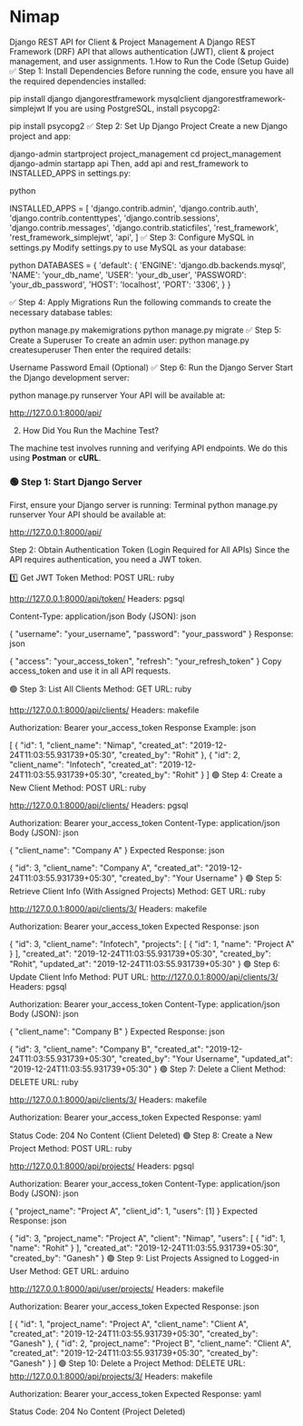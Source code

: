 # Nimap
Django REST API for Client &amp; Project Management A Django REST Framework (DRF) API that allows authentication (JWT), client &amp; project management, and user assignments.
1.How to Run the Code  (Setup Guide)
✅ Step 1: Install Dependencies
Before running the code, ensure you have all the required dependencies installed:



pip install django djangorestframework mysqlclient djangorestframework-simplejwt
If you are using PostgreSQL, install psycopg2:



pip install psycopg2
✅ Step 2: Set Up Django Project
Create a new Django project and app:



django-admin startproject project_management
cd project_management
django-admin startapp api
Then, add api and rest_framework to INSTALLED_APPS in settings.py:

python

INSTALLED_APPS = [
    'django.contrib.admin',
    'django.contrib.auth',
    'django.contrib.contenttypes',
    'django.contrib.sessions',
    'django.contrib.messages',
    'django.contrib.staticfiles',
    'rest_framework',
    'rest_framework_simplejwt',
    'api',
]
✅ Step 3: Configure MySQL in settings.py
Modify settings.py to use MySQL as your database:

python
DATABASES = {
    'default': {
        'ENGINE': 'django.db.backends.mysql',
        'NAME': 'your_db_name',
        'USER': 'your_db_user',
        'PASSWORD': 'your_db_password',
        'HOST': 'localhost',
        'PORT': '3306', 
    }
}

✅ Step 4: Apply Migrations
Run the following commands to create the necessary database tables:



python manage.py makemigrations
python manage.py migrate
✅ Step 5: Create a Superuser
To create an admin user:
 python manage.py createsuperuser
Then enter the required details:

Username
Password
Email (Optional)
✅ Step 6: Run the Django Server
Start the Django development server:



python manage.py runserver
Your API will be available at:

http://127.0.0.1:8000/api/

2. How Did You Run the Machine Test?

The machine test involves running and verifying API endpoints. We do this using **Postman** or **cURL**.

### **🟢 Step 1: Start Django Server**
First, ensure your Django server is running:
Terminal 
python manage.py runserver
Your API should be available at:

http://127.0.0.1:8000/api/

Step 2: Obtain Authentication Token (Login Required for All APIs)
Since the API requires authentication, you need a JWT token.

1️⃣ Get JWT Token
Method: POST
URL:
ruby

http://127.0.0.1:8000/api/token/
Headers:
pgsql

Content-Type: application/json
Body (JSON):
json

{
    "username": "your_username",
    "password": "your_password"
}
Response:
json

{
    "access": "your_access_token",
    "refresh": "your_refresh_token"
}
Copy access_token and use it in all API requests.

🟢 Step 3: List All Clients
Method: GET
URL:
ruby

http://127.0.0.1:8000/api/clients/
Headers:
makefile

Authorization: Bearer your_access_token
Response Example:
json

[
    {
        "id": 1,
        "client_name": "Nimap",
        "created_at": "2019-12-24T11:03:55.931739+05:30",
        "created_by": "Rohit"
    },
    {
        "id": 2,
        "client_name": "Infotech",
        "created_at": "2019-12-24T11:03:55.931739+05:30",
        "created_by": "Rohit"
    }
]
🟢 Step 4: Create a New Client
Method: POST
URL:
ruby

http://127.0.0.1:8000/api/clients/
Headers:
pgsql

Authorization: Bearer your_access_token
Content-Type: application/json
Body (JSON):
json

{
    "client_name": "Company A"
}
Expected Response:
json

{
    "id": 3,
    "client_name": "Company A",
    "created_at": "2019-12-24T11:03:55.931739+05:30",
    "created_by": "Your Username"
}
🟢 Step 5: Retrieve Client Info (With Assigned Projects)
Method: GET
URL:
ruby

http://127.0.0.1:8000/api/clients/3/
Headers:
makefile

Authorization: Bearer your_access_token
Expected Response:
json

{
    "id": 3,
    "client_name": "Infotech",
    "projects": [
        {
            "id": 1,
            "name": "Project A"
        }
    ],
    "created_at": "2019-12-24T11:03:55.931739+05:30",
    "created_by": "Rohit",
    "updated_at": "2019-12-24T11:03:55.931739+05:30"
}
🟢 Step 6: Update Client Info
Method: PUT
URL:
http://127.0.0.1:8000/api/clients/3/
Headers:
pgsql

Authorization: Bearer your_access_token
Content-Type: application/json
Body (JSON):
json

{
    "client_name": "Company B"
}
Expected Response:
json

{
    "id": 3,
    "client_name": "Company B",
    "created_at": "2019-12-24T11:03:55.931739+05:30",
    "created_by": "Your Username",
    "updated_at": "2019-12-24T11:03:55.931739+05:30"
}
🟢 Step 7: Delete a Client
Method: DELETE
URL:
ruby

http://127.0.0.1:8000/api/clients/3/
Headers:
makefile

Authorization: Bearer your_access_token
Expected Response:
yaml

Status Code: 204 No Content (Client Deleted)
🟢 Step 8: Create a New Project
Method: POST
URL:
ruby

http://127.0.0.1:8000/api/projects/
Headers:
pgsql

Authorization: Bearer your_access_token
Content-Type: application/json
Body (JSON):
json

{
    "project_name": "Project A",
    "client_id": 1,
    "users": [1]
}
Expected Response:
json

{
    "id": 3,
    "project_name": "Project A",
    "client": "Nimap",
    "users": [
        {
            "id": 1,
            "name": "Rohit"
        }
    ],
    "created_at": "2019-12-24T11:03:55.931739+05:30",
    "created_by": "Ganesh"
}
🟢 Step 9: List Projects Assigned to Logged-in User
Method: GET
URL:
arduino

http://127.0.0.1:8000/api/user/projects/
Headers:
makefile

Authorization: Bearer your_access_token
Expected Response:
json

[
    {
        "id": 1,
        "project_name": "Project A",
        "client_name": "Client A",
        "created_at": "2019-12-24T11:03:55.931739+05:30",
        "created_by": "Ganesh"
    },
    {
        "id": 2,
        "project_name": "Project B",
        "client_name": "Client A",
        "created_at": "2019-12-24T11:03:55.931739+05:30",
        "created_by": "Ganesh"
    }
]
🟢 Step 10: Delete a Project
Method: DELETE
URL:
http://127.0.0.1:8000/api/projects/3/
Headers:
makefile

Authorization: Bearer your_access_token
Expected Response:
yaml

Status Code: 204 No Content (Project Deleted)
